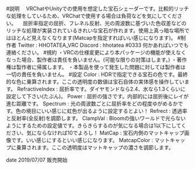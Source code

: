 #説明
　VRChatやUnityでの使用を想定した宝石シェーダーです。比較的リッチな処理をしているため、VRChatで使用する場合は負荷などを気にしてください。
　屈折率指定の屈折、フレネル反射、光の周波数に基づいた色収差などのリッチな処理が実装されているきれいな宝石が作れます。使用上真っ暗な場所ではほとんど見えなくなります(Matcapを指定すればいい感じになります)。
#制作者
Twitter : HHOTATEA_VRC
Discord : hhotatea #0333
何かあればいつでも連絡ください。
#規約
・VRCの仕様変更により本パッケージの機能が使えなくなった場合、製作者は責任を負いません。(可能な限りの対策はします。)
・著作権は製作者に帰属します。
・本製品を使って発生した問題に対しては製作者は一切の責任を負いません。
#設定
Color : HDRで指定できる宝石の色です。最終的な色に乗算されます。ここの透明度の数値は宝石自体の実体感を操作しています。
RefractiveIndex : 屈折率です。ダイヤモンドなら2.4、氷なら1.3くらいに設定して下さい(たぶん)。
Power : 屈折の強さです。内部的には屈折後にレイが進む距離です。
Spectrum : 光の周波数ごとに屈折率をどの程度ゆがめるかです。色の境目にいい感じに虹色が出るように設定するとよい！
Refrect : 透過率と反射率(全反射)を調節します。
ClampVal : Bloomの強いワールドで光らないようにするための設定値です。きらきらするのが気になる場合は1以下にしてください、気にならなければ10でよろし！
MatCap : 宝石内側のマットキャップ画像です。いい感じにするといい感じになります。
MatcapColor : マットキャップに乗算されます。ここの透明度はマットキャップの濃さを調節します。

date 2019/07/07 販売開始